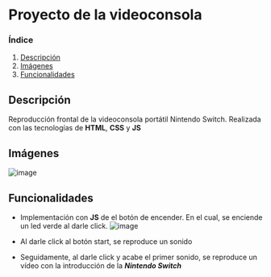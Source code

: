 # Proyecto de la videoconsola

### Índice
1. [Descripción](#descripcion)
2. [Imágenes](#imagenes)
3. [Funcionalidades](#funciones)

##  <div id = "descripcion"> Descripción
Reproducción frontal de la videoconsola portátil Nintendo Switch.
Realizada con las tecnologías de **HTML**, **CSS** y **JS**

##  <div id = "imagenes"> Imágenes
![image](https://user-images.githubusercontent.com/110055279/192090554-7a093032-2f45-4548-8838-fcab9a662e2a.png)

##  <div id = "funciones"> Funcionalidades
- Implementación con **JS** de el botón de encender. En el cual, se enciende un led verde al darle click.
![image](https://user-images.githubusercontent.com/110055279/192090803-5b6a9870-f892-4961-9703-81c9049bdb79.png)

- Al darle click al botón start, se reproduce un sonido

- Seguidamente, al darle click y acabe el primer sonido, se reproduce un vídeo con la introducción de la ***Nintendo Switch***

